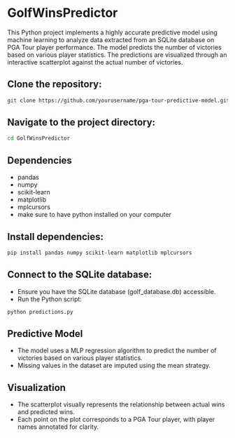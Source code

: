 ﻿# GolfWinsPredictor
This Python project implements a highly accurate predictive model using machine learning to analyze data extracted from an SQLite database on PGA Tour player performance. The model predicts the number of victories based on various player statistics. The predictions are visualized through an interactive scatterplot against the actual number of victories.

## Clone the repository:

```bash
git clone https://github.com/yourusername/pga-tour-predictive-model.git
```
## Navigate to the project directory:

``` bash
cd GolfWinsPredictor
```
## Dependencies
- pandas
- numpy
- scikit-learn
- matplotlib
- mplcursors
- make sure to have python installed on your computer 
## Install dependencies:

``` bash
pip install pandas numpy scikit-learn matplotlib mplcursors
```
## Connect to the SQLite database:

- Ensure you have the SQLite database (golf_database.db) accessible.
- Run the Python script:

``` bash
python predictions.py
 ```

## Predictive Model
- The model uses a MLP regression algorithm to predict the number of victories based on various player statistics.
- Missing values in the dataset are imputed using the mean strategy.
## Visualization
- The scatterplot visually represents the relationship between actual wins and predicted wins.
- Each point on the plot corresponds to a PGA Tour player, with player names annotated for clarity.
